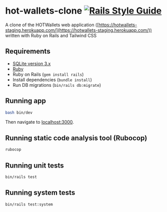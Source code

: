 # hot-wallets-clone [![Rails Style Guide](https://img.shields.io/badge/code_style-community-brightgreen.svg)](https://rails.rubystyle.guide)

A clone of the HOTWallets web application ([https://hotwallets-staging.herokuapp.com/](https://hotwallets-staging.herokuapp.com/)) written with Ruby on Rails and Tailwind CSS

## Requirements

- [SQLite version 3.x](https://www.sqlite.org/download.html)
- [Ruby](https://www.ruby-lang.org/en/downloads/)
- Ruby on Rails (`gem install rails`)
- Install dependencies (`bundle install`)
- Run DB migrations (`bin/rails db:migrate`)

## Running app

```sh
bash bin/dev
```

Then navigate to [localhost:3000](localhost:3000).

## Running static code analysis tool (Rubocop)

```sh
rubocop
```

## Running unit tests

```sh
bin/rails test
```

## Running system tests

```sh
bin/rails test:system
```
